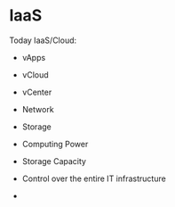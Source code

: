 # IaaS

Today IaaS/Cloud:

- vApps
- vCloud
- vCenter
- Network
- Storage

- Computing Power
- Storage Capacity
- Control over the entire IT infrastructure
- 